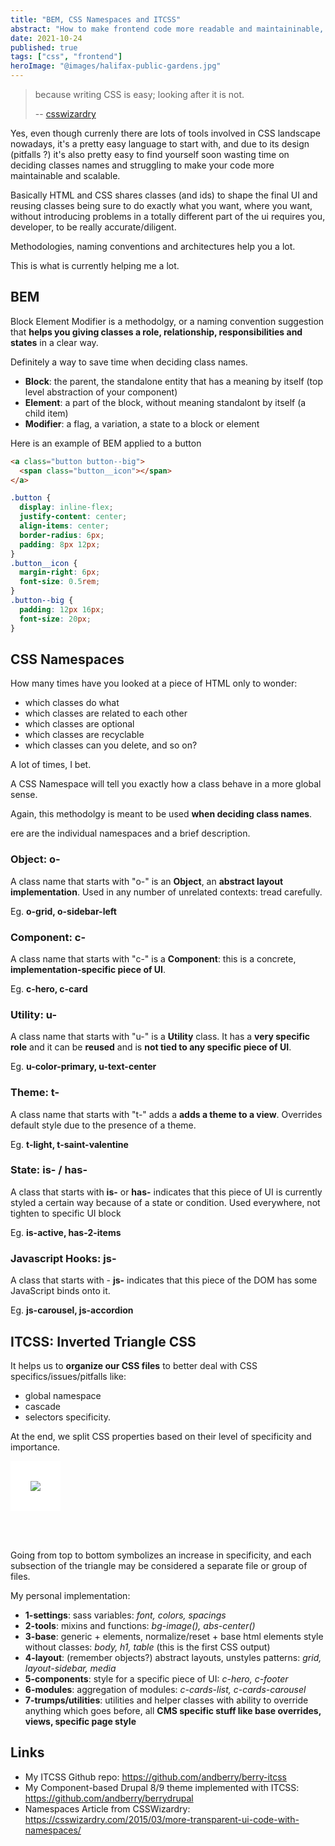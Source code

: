 ```yaml
---
title: "BEM, CSS Namespaces and ITCSS"
abstract: "How to make frontend code more readable and maintaininable, because CSS is easy, but looking after it, is not"
date: 2021-10-24
published: true
tags: ["css", "frontend"]
heroImage: "@images/halifax-public-gardens.jpg"
---
```


> because writing CSS is easy; looking after it is not.
>
> -- [csswizardry](https://twitter.com/csswizardry)

Yes, even though currenly there are lots of tools involved in CSS landscape nowadays, it's a pretty easy language to start with, and due to its design (pitfalls ?) it's also pretty easy to find yourself soon wasting time on deciding classes names and struggling to make your code more maintainable and scalable.

Basically HTML and CSS shares classes (and ids) to shape the final UI and reusing classes being sure to do exactly what you want, where you want, without introducing problems in a totally different part of the ui requires you, developer, to be really accurate/diligent.

Methodologies, naming conventions and architectures help you a lot.

This is what is currently helping me a lot.

## BEM

Block Element Modifier is a methodolgy, or a naming convention suggestion that **helps you giving classes a role, relationship, responsibilities and states** in a clear way.

Definitely a way to save time when deciding class names.

- **Block**: the parent, the standalone entity that has a meaning by itself (top level abstraction of your component)
- **Element**: a part of the block, without meaning standalont by itself (a child item)
- **Modifier**: a flag, a variation, a state to a block or element

Here is an example of BEM applied to a button

```html
<a class="button button--big">
  <span class="button__icon"></span>
</a>
```

```css
.button {
  display: inline-flex;
  justify-content: center;
  align-items: center;
  border-radius: 6px;
  padding: 8px 12px;
}
.button__icon {
  margin-right: 6px;
  font-size: 0.5rem;
}
.button--big {
  padding: 12px 16px;
  font-size: 20px;
}
```

## CSS Namespaces

How many times have you looked at a piece of HTML only to wonder:

- which classes do what
- which classes are related to each other
- which classes are optional
- which classes are recyclable
- which classes can you delete, and so on?

A lot of times, I bet.

A CSS Namespace will tell you exactly how a class behave in a more global sense.

Again, this methodolgy is meant to be used **when deciding class names**.

ere are the individual namespaces and a brief description.

### Object: o-

A class name that starts with "o-" is an **Object**, an **abstract layout implementation**. Used in any number of unrelated contexts: tread carefully.

Eg. **o-grid, o-sidebar-left**

### Component: c-

A class name that starts with "c-" is a **Component**: this is a concrete, **implementation-specific piece of UI**.

Eg. **c-hero, c-card**

### Utility: u-

A class name that starts with "u-" is a **Utility** class. It has a **very specific role** and it can be **reused** and is **not tied to any specific piece of UI**.

Eg. **u-color-primary, u-text-center**

### Theme: t-

A class name that starts with "t-" adds a **adds a theme to a view**. Overrides default style due to the presence of a theme.

Eg. **t-light, t-saint-valentine**

### State: is- / has-

A class that starts with **is-** or **has-** indicates that this piece of UI is currently styled a certain way because of a state or condition. Used everywhere, not tighten to specific UI block

Eg. **is-active, has-2-items**

### Javascript Hooks: js-

A class that starts with - **js-** indicates that this piece of the DOM has some JavaScript binds onto it.

Eg. **js-carousel, js-accordion**

## ITCSS: Inverted Triangle CSS

It helps us to **organize our CSS files** to better deal with CSS specifics/issues/pitfalls like:

- global namespace
- cascade
- selectors specificity.

At the end, we split CSS properties based on their level of specificity and importance.

<img src="/images/itcss.svg" style="background-color: white; padding: 2rem; margin-bottom: 3rem;"/>

Going from top to bottom symbolizes an increase in specificity, and each subsection of the triangle may be considered a separate file or group of files.

My personal implementation:

- **1-settings**: sass variables: _font, colors, spacings_
- **2-tools**: mixins and functions: _bg-image(), abs-center()_
- **3-base**: generic + elements, normalize/reset + base html elements style without classes: _body, h1, table_ (this is the first CSS output)
- **4-layout**: (remember objects?) abstract layouts, unstyles patterns: _grid, layout-sidebar, media_
- **5-components**: style for a specific piece of UI: _c-hero, c-footer_
- **6-modules**: aggregation of modules: _c-cards-list, c-cards-carousel_
- **7-trumps/utilities**: utilities and helper classes with ability to override anything which goes before, all **CMS specific stuff like base overrides, views, specific page style**

## Links

- My ITCSS Github repo: https://github.com/andberry/berry-itcss
- My Component-based Drupal 8/9 theme implemented with ITCSS: https://github.com/andberry/berrydrupal
- Namespaces Article from CSSWizardry: https://csswizardry.com/2015/03/more-transparent-ui-code-with-namespaces/
